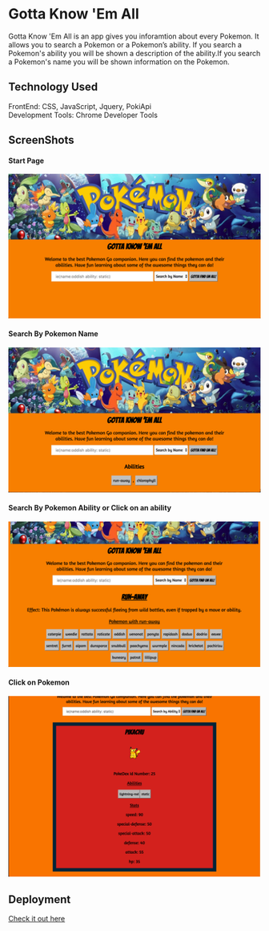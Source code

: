 # Gotta Know 'Em All
Gotta Know 'Em All is an app gives you inforamtion about every Pokemon. It allows you to search a Pokemon or a Pokemon’s ability. If you search a Pokemon's ability you will be shown a description of the ability.If you search a Pokemon's name you will be shown information on the Pokemon.

## Technology Used
FrontEnd: CSS, JavaScript, Jquery, PokiApi <br/>
Development Tools: Chrome Developer Tools

## ScreenShots

#### Start Page <br/>
![Before Searching for ability or Pokemon](Pictures/StartPage.png)<br/>

#### Search By Pokemon Name <br/>
![After Searching by Pokemon Name ](Pictures/SearchByName.png)<br/>

#### Search By Pokemon Ability or Click on an ability <br/>
![After Searching by Pokemon Ability ](Pictures/SearchByAbility.png)<br/>

#### Click on Pokemon <br/>
![After Clicking on Pokemon Name ](Pictures/ClickOnPokemon.png)<br/>

## Deployment
[Check it out here](https://patricewhite.github.io/Capstone-Paton-Patrice/)
